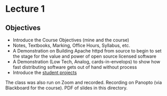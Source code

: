 # Lecture 1
## Objectives
- Introduce the Course Objectives (mine and the course)
- Notes, Textbooks, Marking, Office Hours, Syllabus, etc. 
- A Demonstration on Building Apache httpd from source to begin to set the stage for the value and power of open source licensed software
- A Demonstration (Low Tech, Analog, cards-in-envelops) to show how fast distributing software gets out of hand without process
- Introduce the [student projects ](https://github.com/jhu-ospo-courses/JHU-EN.601.270/tree/main/Student%20Projects#student-projects)

The class was also run on Zoom and recorded. Recording on Panopto (via Blackboard for the course). PDF of slides in this directory. 
